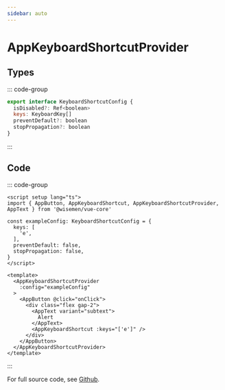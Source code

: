 ```yaml
---
sidebar: auto
---
```


# AppKeyboardShortcutProvider

<!-- @include: ./app-keyboard-shortcut-provider-meta.md -->

## Types

::: code-group
```js [KeyboardShortcutConfig]
export interface KeyboardShortcutConfig {
  isDisabled?: Ref<boolean>
  keys: KeyboardKey[]
  preventDefault?: boolean
  stopPropagation?: boolean
}
```
::: 

## Code

::: code-group
```vue [Usage]
<script setup lang="ts">
import { AppButton, AppKeyboardShortcut, AppKeyboardShortcutProvider, AppText } from '@wisemen/vue-core'

const exampleConfig: KeyboardShortcutConfig = {
  keys: [
    'e',
  ],
  preventDefault: false,
  stopPropagation: false,
}
</script>

<template>
  <AppKeyboardShortcutProvider
    :config="exampleConfig"
  >
    <AppButton @click="onClick">
      <div class="flex gap-2">
        <AppText variant="subtext">
          Alert
        </AppText>
        <AppKeyboardShortcut :keys="['e']" />
      </div>
    </AppButton>
  </AppKeyboardShortcutProvider>
</template>
```
:::

For full source code, see [Github](https://github.com/wisemen-digital/vue-core/blob/main/packages/components/src/components/keyboard/AppKeyboardShortcutProvider.vue).